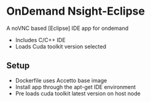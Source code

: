 # OnDemand Nsight-Eclipse

[Nsight Eclipse Edition]: https://developer.nvidia.com/nsight-eclipse-edition

A noVNC based [Eclipse] IDE app for ondemand

- Includes C/C++ IDE
- Loads Cuda toolkit version selected

## Setup
- Dockerfile uses Accetto base image
- Install app through the apt-get IDE environment
- Pre loads cuda toolkit latest version on host node
